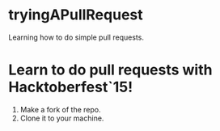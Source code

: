 # tryingAPullRequest
Learning how to do simple pull requests.

# Learn to do pull requests with Hacktoberfest`15!

1. Make a fork of the repo.
2. Clone it to your machine.
